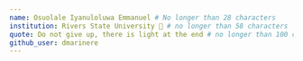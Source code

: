 ```yaml
---
name: Osuolale Iyanuloluwa Emmanuel # No longer than 28 characters
institution: Rivers State University 🚩 # no longer than 58 characters
quote: Do not give up, there is light at the end # no longer than 100 characters, avoid using quotes(") to guarantee the format remains the same.
github_user: dmarinere
---
```

